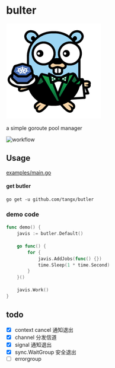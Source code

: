 # bulter

![gopher-butler-256](docs/img/gopher-butler-256.png)

a simple goroute pool manager

![workflow](https://www.plantuml.com/plantuml/proxy?fmt=svg&src=https://raw.githubusercontent.com/tangx/butler/main/docs/workflow.puml)


## Usage

[examples/main.go](__examples__/main.go)

#### get butler
```
go get -u github.com/tangx/butler
```

### demo code

```go
func demo() {
	javis := butler.Default()

	go func() {
		for {
			javis.AddJobs(func() {})
			time.Sleep(1 * time.Second)
		}
	}()

	javis.Work()
}
```

## todo

+ [x] context cancel 通知退出
+ [x] channel 分发信道
+ [x] signal 通知退出
+ [x] sync.WaitGroup 安全退出
+ [ ] errorgroup